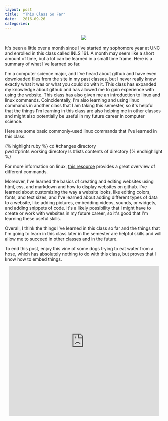 ```yaml
---
layout: post
title:  "This Class So Far"
date:   2016-09-26 
categories:
---
```

<div style="text-align:center"><img src ="https://66.media.tumblr.com/9c59fa589b92ee7dd2683605dea6e6df/tumblr_oeeb084kpI1tpp2lco1_500.gif"/></div>
<br>
It's been a little over a month since I've started my sophomore year at UNC and enrolled in this class called INLS 161. A month may seem like a short amount of time, but a lot can be learned in a small time frame. Here is a summary of what I've learned so far. 

I'm a computer science major, and I've heard about github and have even downloaded files from the site in my past classes, but I never really knew exactly what it was or what you could do with it. This class has expanded my knowledge about github and has allowed me to gain experience with using the website. This class has also given me an introduction to linux and linux commands. Coincidentally, I'm also learning and using linux commands in another class that I am taking this semester, so it's helpful that the things I'm learning in this class are also helping me in other classes and might also potentially be useful in my future career in computer science. 

Here are some basic commonly-used linux commands that I've learned in this class. 

{% highlight ruby %}
cd      #changes directory  
pwd     #prints working directory
ls      #lists contents of directory
{% endhighlight %}

For more information on linux, [this resource][this resource] provides a great overview of different commands. 

[this resource]: http://linuxcommand.org/lc3_learning_the_shell.php

Moreover, I've learned the basics of creating and editing websites using html, css, and markdown and how to display websites on github. I've learned about customizing the way a website looks, like editing colors, fonts, and text sizes, and I've learned about adding different types of data to a website, like adding pictures, embedding videos, sounds, or widgets, and adding snippets of code. It's a likely possibility that I might have to create or work with websites in my future career, so it's good that I'm learning these useful skills.

Overall, I think the things I've learned in this class so far and the things that I'm going to learn in this class later in the semester are helpful skills and will allow me to succeed in other classes and in the future. 

To end this post, enjoy this vine of some dogs trying to eat water from a hose, which has absolutely nothing to do with this class, but proves that I know how to embed things. 

<div style="text-align:center"><iframe src="https://vine.co/v/eZTKdwtuirz/embed/simple" width="480" height="480" frameborder="0"></iframe><script src="https://platform.vine.co/static/scripts/embed.js"></script></div>